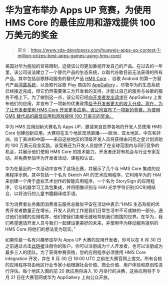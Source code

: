 # 华为宣布举办 Apps UP 竞赛，为使用 HMS Core 的最佳应用和游戏提供 100 万美元的奖金

> 原文：<https://www.xda-developers.com/huaweis-apps-up-contest-1-million-prizes-best-apps-games-using-hms-core/>

美国对华为施加的贸易限制，迫使该公司更加重视开发自己的产品。在过去的一年里，该公司设法建立了一个替代产品的生态系统，以取代谷歌目前无法获得的所有产品。其中包括谷歌移动服务的替代产品 [HMS Core](https://www.xda-developers.com/huawei-hms-core-android-alternative-google-play-services-gms/) 、谷歌 Android 的第一方替代产品[鸿蒙系统](https://www.xda-developers.com/harmony-os-huawei-announce/)，以及取代谷歌 Play 商店的 [AppGallery](https://www.xda-developers.com/appgallery-huawei-alternative-google-play-store-android/) 。尽管华为的生态系统已经接近完成，但它仍然需要第三方开发者的支持，才能让自己的服务与谷歌的服务不相上下。为了做到这一点，该公司已经[向开发者发出请求](https://www.xda-developers.com/huawei-request-developers-publish-appgallery/)在 AppGallery 上发布他们的应用，并宣布了一项新的优惠政策[给予开发者更大的收入分成。现在，为了让开发者使用 HMS Core 开发更多应用，该公司宣布了一项新的竞赛，为使用 GMS 替代品的最佳应用和游戏提供 100 万美元的奖金。](https://www.xda-developers.com/huawei-giving-developers-bigger-revenue-share-preferential-policy/)

华为 HMS 应用创新大赛名为 Apps UP，邀请来自世界各地的开发人员使用 HMS Core 创建创新应用。大赛将在五个地区现场直播——欧洲、亚太地区、中东和非洲、拉丁美洲和中国——来自这些地区的顶级开发人员将获得由闪亮之星计划资助的 100 万美元现金奖励。该竞赛还为开发人员提供了在全球范围内与同行竞争的机会，并展示他们使用 HMS Core 的技术能力。开发者还将有机会与行业专家互动，并免费参加华为开发者活动、课程和认证。

华为在最近的一次活动中宣布了这场比赛，并展示了几个与 HMS Core 集成的应用程序示例。其中包括一个名为 Sketch AR 的艺术应用程序，它利用华为的 HiAI 来创建一个用于虚拟艺术创作的智能应用程序，一个名为 StorySign 的应用程序，它与机器学习工具包集成，并将图像识别与 HiAI 光学字符识别(OCR)相结合，以将流行的儿童书籍翻译成手语。

华为消费者业务集团消费者云服务总裁张平安在活动中表示:“HMS 生态系统的优秀开发者数量正在增长。开发人员的工作是我们日常生活中不可或缺的一部分。通过他们创建的应用程序，他们使我们能够无缝地导航我们周围的世界。在华为，我们希望邀请开发人员与我们一起建设更美好的未来，并使用华为移动服务提供的 HMS Core 将他们的想法变为现实。”

如果你是一名有兴趣参加华为 Apps UP 大赛的应用开发者，你可以在 8 月 30 日之前通过点击[此链接](https://developer.huawei.com/consumer/en/digix/appsup)注册你的账户。你可以注册成为个人开发者，也可以注册成为最多三人的团队。为了获得参赛资格，您的应用程序必须使用 HMS Core integration 开发，并在 8 月 30 日 18:00 UTC 之前在大赛官网上提交。所有合格的应用程序将由地区行业专家小组根据社会价值、商业价值、用户体验和原创性进行评估。每个地区入围的前 20 款应用将进入 10 月举行的决赛，这些应用将于 9 月 21 日在大赛官网或华为 AppGallery 上向公众开放。